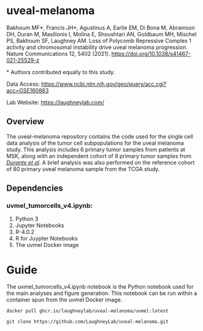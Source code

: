 # uveal-melanoma

Bakhoum MF*, Francis JH*, Agustinus A, Earlie EM, Di Bona M, Abramson DH, Duran M, Masilionis I, Molina E, Shoushtari AN, Goldbaum MH, Mischel PS, Bakhoum SF, Laughney AM. Loss of Polycomb Repressive Complex 1 activity and chromosomal instability drive uveal melanoma progression.
Nature Communications 12, 5402 (2021). https://doi.org/10.1038/s41467-021-25529-z

\* Authors contributed equally to this study.

Data Access:    https://www.ncbi.nlm.nih.gov/geo/query/acc.cgi?acc=GSE160883

Lab Website: https://laughneylab.com/

## Overview
The uveal-melanoma repository contains the code used for the single cell data analysis of the tumor cell subpopulations for the uveal melanoma study. This analysis includes 6 primary tumor samples from patients at MSK, along with an independent cohort of 8 primary tumor samples from [*Durante et al*](https://www.nature.com/articles/s41467-019-14256-1). A brief analysis was also performed on the reference cohort of 80 primary uveal melanoma sample from the TCGA study. 


## Dependencies
### uvmel_tumorcells_v4.ipynb:
  1. Python 3
  2. Jupyter Notebooks
  3. R-4.0.2
  4. R for Juypter Notebooks
  5. The uvmel Docker image


# Guide
The uvmel_tumorcells_v4.ipynb notebook is the Python notebook used for the main analyses and figure generation. This notebook can be run within a container spun from the uvmel Docker image.

```
docker pull ghcr.io/laughneylab/uveal-melanoma/uvmel:latest

git clone https://github.com/LaughneyLab/uveal-melanoma.git
```
